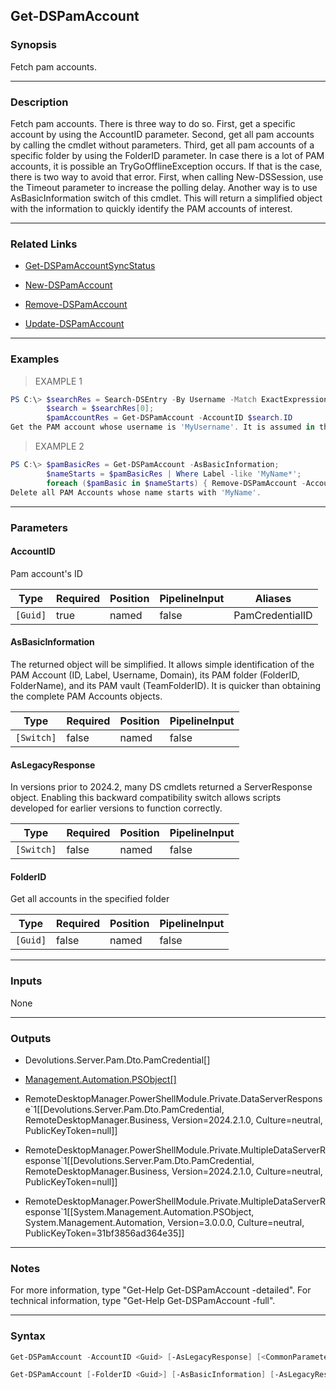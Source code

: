 Get-DSPamAccount
----------------

### Synopsis
Fetch pam accounts.

---

### Description

Fetch pam accounts. There is three way to do so. First, get a specific account by using the AccountID parameter. Second, get all pam accounts by calling the cmdlet without parameters. Third, get all pam accounts of a specific folder by using the FolderID parameter.
In case there is a lot of PAM accounts, it is possible an TryGoOfflineException occurs. If that is the case, there is two way to avoid that error. First, when calling New-DSSession, use the Timeout parameter to increase the polling delay. Another way is to use AsBasicInformation switch of this cmdlet. This will return a simplified object with the information to quickly identify the PAM accounts of interest.

---

### Related Links
* [Get-DSPamAccountSyncStatus](Get-DSPamAccountSyncStatus)

* [New-DSPamAccount](New-DSPamAccount)

* [Remove-DSPamAccount](Remove-DSPamAccount)

* [Update-DSPamAccount](Update-DSPamAccount)

---

### Examples
> EXAMPLE 1

```PowerShell
PS C:\> $searchRes = Search-DSEntry -By Username -Match ExactExpression -Value 'MyUsername' -IncludePamVaults -IncludeVault @();
        $search = $searchRes[0];
        $pamAccountRes = Get-DSPamAccount -AccountID $search.ID
Get the PAM account whose username is 'MyUsername'. It is assumed in this example that the username is unique, so the search result contains a single result.
```
> EXAMPLE 2

```PowerShell
PS C:\> $pamBasicRes = Get-DSPamAccount -AsBasicInformation;
        $nameStarts = $pamBasicRes | Where Label -like 'MyName*';
        foreach ($pamBasic in $nameStarts) { Remove-DSPamAccount -AccountID $pamBasic.ID }
Delete all PAM Accounts whose name starts with 'MyName'.
```

---

### Parameters
#### **AccountID**
Pam account's ID

|Type    |Required|Position|PipelineInput|Aliases        |
|--------|--------|--------|-------------|---------------|
|`[Guid]`|true    |named   |false        |PamCredentialID|

#### **AsBasicInformation**
The returned object will be simplified. It allows simple identification of the PAM Account (ID, Label, Username, Domain), its PAM folder (FolderID, FolderName), and its PAM vault (TeamFolderID). It is quicker than obtaining the complete PAM Accounts objects.

|Type      |Required|Position|PipelineInput|
|----------|--------|--------|-------------|
|`[Switch]`|false   |named   |false        |

#### **AsLegacyResponse**
In versions prior to 2024.2, many DS cmdlets returned a ServerResponse object. Enabling this backward compatibility switch allows scripts developed for earlier versions to function correctly.

|Type      |Required|Position|PipelineInput|
|----------|--------|--------|-------------|
|`[Switch]`|false   |named   |false        |

#### **FolderID**
Get all accounts in the specified folder

|Type    |Required|Position|PipelineInput|
|--------|--------|--------|-------------|
|`[Guid]`|false   |named   |false        |

---

### Inputs
None

---

### Outputs
* Devolutions.Server.Pam.Dto.PamCredential[]

* [Management.Automation.PSObject[]](https://learn.microsoft.com/en-us/dotnet/api/System.Management.Automation.PSObject[])

* RemoteDesktopManager.PowerShellModule.Private.DataServerResponse`1[[Devolutions.Server.Pam.Dto.PamCredential, RemoteDesktopManager.Business, Version=2024.2.1.0, Culture=neutral, PublicKeyToken=null]]

* RemoteDesktopManager.PowerShellModule.Private.MultipleDataServerResponse`1[[Devolutions.Server.Pam.Dto.PamCredential, RemoteDesktopManager.Business, Version=2024.2.1.0, Culture=neutral, PublicKeyToken=null]]

* RemoteDesktopManager.PowerShellModule.Private.MultipleDataServerResponse`1[[System.Management.Automation.PSObject, System.Management.Automation, Version=3.0.0.0, Culture=neutral, PublicKeyToken=31bf3856ad364e35]]

---

### Notes
For more information, type "Get-Help Get-DSPamAccount -detailed". For technical information, type "Get-Help Get-DSPamAccount -full".

---

### Syntax
```PowerShell
Get-DSPamAccount -AccountID <Guid> [-AsLegacyResponse] [<CommonParameters>]
```
```PowerShell
Get-DSPamAccount [-FolderID <Guid>] [-AsBasicInformation] [-AsLegacyResponse] [<CommonParameters>]
```
